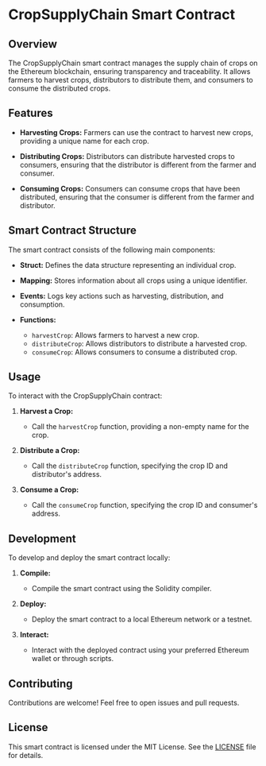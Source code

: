 # CropSupplyChain Smart Contract

## Overview

The CropSupplyChain smart contract manages the supply chain of crops on the Ethereum blockchain, ensuring transparency and traceability. It allows farmers to harvest crops, distributors to distribute them, and consumers to consume the distributed crops.

## Features

- **Harvesting Crops:** Farmers can use the contract to harvest new crops, providing a unique name for each crop.

- **Distributing Crops:** Distributors can distribute harvested crops to consumers, ensuring that the distributor is different from the farmer and consumer.

- **Consuming Crops:** Consumers can consume crops that have been distributed, ensuring that the consumer is different from the farmer and distributor.

## Smart Contract Structure

The smart contract consists of the following main components:

- **Struct:** Defines the data structure representing an individual crop.

- **Mapping:** Stores information about all crops using a unique identifier.

- **Events:** Logs key actions such as harvesting, distribution, and consumption.

- **Functions:**
  - `harvestCrop`: Allows farmers to harvest a new crop.
  - `distributeCrop`: Allows distributors to distribute a harvested crop.
  - `consumeCrop`: Allows consumers to consume a distributed crop.

## Usage

To interact with the CropSupplyChain contract:

1. **Harvest a Crop:**
   - Call the `harvestCrop` function, providing a non-empty name for the crop.

2. **Distribute a Crop:**
   - Call the `distributeCrop` function, specifying the crop ID and distributor's address.

3. **Consume a Crop:**
   - Call the `consumeCrop` function, specifying the crop ID and consumer's address.

## Development

To develop and deploy the smart contract locally:

1. **Compile:**
   - Compile the smart contract using the Solidity compiler.

2. **Deploy:**
   - Deploy the smart contract to a local Ethereum network or a testnet.

3. **Interact:**
   - Interact with the deployed contract using your preferred Ethereum wallet or through scripts.

## Contributing

Contributions are welcome! Feel free to open issues and pull requests.

## License

This smart contract is licensed under the MIT License. See the [LICENSE](LICENSE) file for details.
